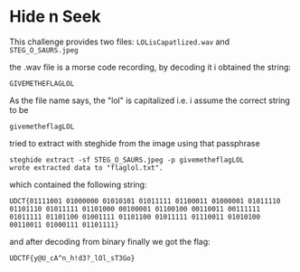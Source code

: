 # Hide n Seek

This challenge provides two files: `LOLisCapatlized.wav` and `STEG_O_SAURS.jpeg`

the .wav file is a morse code recording, by decoding it i obtained the string:

    GIVEMETHEFLAGLOL

As the file name says, the "lol" is capitalized i.e. i assume the correct string
to be

    givemetheflagLOL

tried to extract with steghide from the image using that passphrase 

    steghide extract -sf STEG_O_SAURS.jpeg -p givemetheflagLOL
    wrote extracted data to "flaglol.txt".

which contained the following string:

    UDCT{01111001 01000000 01010101 01011111 01100011 01000001 01011110 01101110 01011111 01101000 00100001 01100100 00110011 00111111 01011111 01101100 01001111 01101100 01011111 01110011 01010100 00110011 01000111 01101111}

and after decoding from binary finally we got the flag:

    UDCTF{y@U_cA^n_h!d3?_lOl_sT3Go}
